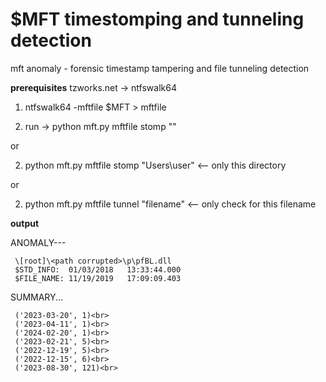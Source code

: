 $MFT timestomping and tunneling detection
================

mft anomaly - forensic timestamp tampering and file tunneling detection

<b>prerequisites</b> tzworks.net -> ntfswalk64 

1) ntfswalk64 -mftfile $MFT > mftfile

2) run -> python mft.py mftfile stomp ""

or

2) python mft.py mftfile stomp "Users\user" <-- only this directory<br>

or<br>

2) python mft.py mftfile tunnel "filename" <-- only check for this filename

<b>output</b>

ANOMALY---

     \[root]\<path corrupted>\p\pfBL.dll
     $STD_INFO:  01/03/2018   13:33:44.000 
     $FILE_NAME: 11/19/2019   17:09:09.403

SUMMARY...


     ('2023-03-20', 1)<br>
     ('2023-04-11', 1)<br>
     ('2024-02-20', 1)<br>
     ('2023-02-21', 5)<br>
     ('2022-12-19', 5)<br>
     ('2022-12-15', 6)<br>
     ('2023-08-30', 121)<br>
